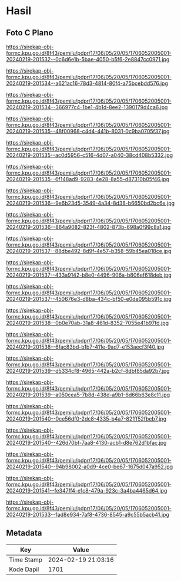 # Hasil

## Foto C Plano

https://sirekap-obj-formc.kpu.go.id/8f43/pemilu/pdpr/17/06/05/20/05/1706052005001-20240219-201532--0c6d6e1b-5bae-4050-b5f6-2e8847cc0971.jpg

https://sirekap-obj-formc.kpu.go.id/8f43/pemilu/pdpr/17/06/05/20/05/1706052005001-20240219-201534--a621ac16-78d3-4814-80f4-a75bcebdd576.jpg

https://sirekap-obj-formc.kpu.go.id/8f43/pemilu/pdpr/17/06/05/20/05/1706052005001-20240219-201534--366977c4-1be1-4b1d-8ee2-1390179d4ca6.jpg

https://sirekap-obj-formc.kpu.go.id/8f43/pemilu/pdpr/17/06/05/20/05/1706052005001-20240219-201535--48f00968-c4d4-441b-8031-0c9ba0705f37.jpg

https://sirekap-obj-formc.kpu.go.id/8f43/pemilu/pdpr/17/06/05/20/05/1706052005001-20240219-201535--ac0d5956-c516-4d07-a040-38cd408b5332.jpg

https://sirekap-obj-formc.kpu.go.id/8f43/pemilu/pdpr/17/06/05/20/05/1706052005001-20240219-201535--6f148ad9-9283-4e28-8a55-d87310b05f46.jpg

https://sirekap-obj-formc.kpu.go.id/8f43/pemilu/pdpr/17/06/05/20/05/1706052005001-20240219-201536--9e6b23d5-3549-4a34-8d38-b6650bd2bc6e.jpg

https://sirekap-obj-formc.kpu.go.id/8f43/pemilu/pdpr/17/06/05/20/05/1706052005001-20240219-201536--864a9082-823f-4802-873b-698a0f99c8a1.jpg

https://sirekap-obj-formc.kpu.go.id/8f43/pemilu/pdpr/17/06/05/20/05/1706052005001-20240219-201537--88dbe492-8d9f-4e57-b358-59b45ea018ce.jpg

https://sirekap-obj-formc.kpu.go.id/8f43/pemilu/pdpr/17/06/05/20/05/1706052005001-20240219-201537--433a9142-b8e0-4496-906a-b806ef618deb.jpg

https://sirekap-obj-formc.kpu.go.id/8f43/pemilu/pdpr/17/06/05/20/05/1706052005001-20240219-201537--450676e3-d8ba-434c-bf50-e0de095b591c.jpg

https://sirekap-obj-formc.kpu.go.id/8f43/pemilu/pdpr/17/06/05/20/05/1706052005001-20240219-201538--0b0e70ab-31a8-461d-8352-7055e41b97fd.jpg

https://sirekap-obj-formc.kpu.go.id/8f43/pemilu/pdpr/17/06/05/20/05/1706052005001-20240219-201538--6fac83bd-b1b7-411e-9ad7-e153aecf3f40.jpg

https://sirekap-obj-formc.kpu.go.id/8f43/pemilu/pdpr/17/06/05/20/05/1706052005001-20240219-201539--d5334cf8-4965-442a-b2cf-8dbf85da92b7.jpg

https://sirekap-obj-formc.kpu.go.id/8f43/pemilu/pdpr/17/06/05/20/05/1706052005001-20240219-201539--a050cea5-7b8d-438d-a9b1-6d66b63e8c11.jpg

https://sirekap-obj-formc.kpu.go.id/8f43/pemilu/pdpr/17/06/05/20/05/1706052005001-20240219-201540--0ce56df0-2dc8-4335-b4a7-82fff52fbeb7.jpg

https://sirekap-obj-formc.kpu.go.id/8f43/pemilu/pdpr/17/06/05/20/05/1706052005001-20240219-201540--426d70bf-7aa8-4130-acb1-d8e762d1bfac.jpg

https://sirekap-obj-formc.kpu.go.id/8f43/pemilu/pdpr/17/06/05/20/05/1706052005001-20240219-201540--94b98002-a0d9-4ce0-be67-1675d047a952.jpg

https://sirekap-obj-formc.kpu.go.id/8f43/pemilu/pdpr/17/06/05/20/05/1706052005001-20240219-201541--fe347ff4-e1c8-479a-923c-3a4ba4465d64.jpg

https://sirekap-obj-formc.kpu.go.id/8f43/pemilu/pdpr/17/06/05/20/05/1706052005001-20240219-201533--1ad8e934-7af8-4736-8545-a9c55b5acb41.jpg


## Metadata

| Key        | Value               |
| ---------- | ------------------- |
| Time Stamp | 2024-02-19 21:03:16 |
| Kode Dapil | 1701                |



